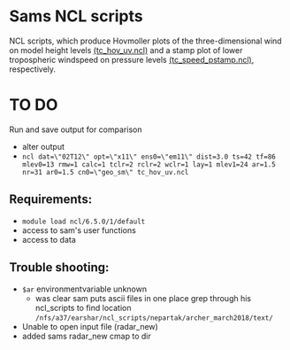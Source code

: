 # Sams NCL scripts

NCL scripts, which produce Hovmoller plots of the three-dimensional wind on model height levels [(tc_hov_uv.ncl)](tc_hov_uv.ncl) and a stamp plot of lower tropospheric windspeed on pressure levels [(tc_speed_pstamp.ncl)](tc_speed_pstamp.ncl), respectively.

# TO DO

Run and save output for comparison
* alter output
* `ncl dat=\"02T12\" opt=\"x11\" ens0=\"em11\" dist=3.0 ts=42 tf=86 mlev0=13 rmw=1 calc=1
   tclr=2 rclr=2 wclr=1 lay=1 mlev1=24 ar=1.5 nr=31 ar0=1.5 cn0=\"geo_sm\" tc_hov_uv.ncl`

## Requirements:

* `module load ncl/6.5.0/1/default`
* access to sam's user functions
* access to data

## Trouble shooting:

* `$ar` environmentvariable unknown
  * was clear sam puts ascii files in one place grep through his ncl_scripts to find location
  `/nfs/a37/earshar/ncl_scripts/nepartak/archer_march2018/text/`
* Unable to open input file (radar_new)
 * added sams radar_new cmap to dir
